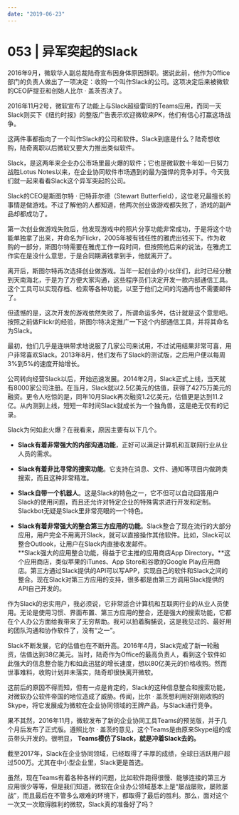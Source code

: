 ```yaml
---
date: "2019-06-23"
---  
```

      
# 053 | 异军突起的Slack
2016年9月，微软华人副总裁陆奇宣布因身体原因辞职。据说此前，他作为Office部门的负责人做出了一项决定：收购一个叫作Slack的公司。这项决定后来被微软的CEO萨提亚和创始人比尔 · 盖茨否决了。

2016年11月2号，微软宣布了功能上与Slack超级雷同的Teams应用，而同一天Slack则买下《纽约时报》的整版广告表示欢迎微软来PK，他们有信心打赢这场战争。

这两件事都指向了一个叫作Slack的公司和软件。Slack到底是什么？陆奇想收购，陆奇离职以后微软又要大力推出类似软件。

Slack，是这两年来企业办公市场里最火爆的软件；它也是微软数十年如一日努力战胜Lotus Notes以来，在企业协同软件市场遇到的最为强悍的竞争对手。今天我们就一起来看看Slack这个异军突起的公司。

<!-- [[[read_end]]] -->

Slack的CEO是斯图尔特 · 巴特菲尔德（Stewart Butterfield），这位老兄最擅长的事情是做游戏。不过了解他的人都知道，他两次创业做游戏都失败了，游戏的副产品却都成功了。

第一次创业做游戏失败后，他发现游戏中的照片分享功能非常成功，于是将这个功能单独拿了出来，并命名为Flickr，2005年被有钱任性的雅虎出钱买下。作为收购的一部分，斯图尔特需要在雅虎工作一段时间，但按照他后来的说法，在雅虎工作实在是没什么意思，于是合同期满钱拿到手，他就离开了。

离开后，斯图尔特再次选择创业做游戏。当年一起创业的小伙伴们，此时已经分散到天南海北，于是为了方便大家沟通，这些程序员们决定开发一款内部通信工具。这个工具可以实现存档、检索等各种功能，以至于他们之间的沟通再也不需要邮件了。

但遗憾的是，这次开发的游戏依然失败了，所谓命运多舛，估计就是这个意思吧。按照之前做Flickr的经验，斯图尔特决定推广一下这个内部通信工具，并将其命名为Slack。

最初，他们几乎是连哄带求地说服了几家公司来试用，不过试用结果非常可喜，用户非常喜欢Slack。2013年8月，他们发布了Slack的测试版，之后用户便以每周3\%到5\%的速度开始增长。

公司转向经营Slack以后，开始迅速发展。2014年2月，Slack正式上线，当天就有8000家公司注册。在当月，Slack就以2.5亿美元的估值，获得了4275万美元的融资。更令人吃惊的是，同年10月Slack再次融资1.2亿美元，估值更是达到11.2亿。从内测到上线，短短一年时间Slack就成长为一个独角兽，这是绝无仅有的记录。

Slack为何如此火爆？在我看来，原因主要有以下几个。

* **Slack有着非常强大的内部沟通功能**，正好可以满足计算机和互联网行业从业人员的需求。

* **Slack有着非比寻常的搜索功能**。它支持在消息、文件、通知等项目内做跨类搜索，而且这种非常精准。

* **Slack自带一个机器人**。这是Slack的特色之一，它不但可以自动回答用户Slack的使用问题，而且还允许对特定企业的特殊需求进行开发和定制。Slackbot无疑是Slack里非常亮眼的一个特色。

* **Slack有着非常强大的整合第三方应用的功能**。Slack整合了现在流行的大部分应用，用户完全不用离开Slack，就可以直接操作其他软件。比如，Slack可以整合Outlook，让用户在Slack内直接收发邮件。  
  **Slack强大的应用整合功能，得益于它主推的应用商店App Directory。**这个应用商店，类似苹果的iTunes、App Store和谷歌的Google Play应用商店。第三方通过Slack提供的API可以写APP，实现自己的软件和Slack之间的整合。现在Slack对第三方应用的支持，很多都是由第三方调用Slack提供的API自己开发的。

作为Slack的忠实用户，我必须说，它非常适合计算机和互联网行业的从业人员使用。无论是使用习惯、界面布置、第三方应用的整合，还是强大的搜索功能，它都在个人办公方面给我带来了无穷帮助。我可以拍着胸脯说，这是我见过的、最好用的团队沟通和协作软件了，没有“之一”。

Slack不断发展，它的估值也在不断升高。2016年4月，Slack完成了新一轮融资，估值达到38亿美元。当时，陆奇作为Office的最高负责人，看到这个软件如此强大的信息整合能力和如此迅猛的增长速度，想以80亿美元的价格收购。然而世事难料，收购计划并未落实，陆奇却很快离开微软。

这前后的原因不得而知，但有一点是肯定的，Slack的这种信息整合和搜索功能，对微软办公软件帝国的地位造成了威胁。传闻，比尔 · 盖茨想利用好刚刚收购的Skype，将它发展成为微软在企业协同领域的王牌产品，与Slack进行竞争。

果不其然，2016年11月，微软发布了新的企业协同工具Teams的预览版，并于几个月后发布了正式版。遵照比尔 · 盖茨的意见，这个Teams是由原来Skype组的成员带头开发的。很明显， **Teams模仿了Slack，就是冲着Slack去的。**

截至2017年，Slack在企业协同领域，已经取得了丰厚的成绩，全球日活跃用户超过500万。尤其在中小型企业里，Slack更是首选。

虽然，现在Teams有着各种各样的问题，比如软件跑得很慢、能够连接的第三方应用很少等等，但是我们知道，微软在企业办公领域基本上是“屡战屡败，屡败屡战”，而且最后在不管多么艰难的环境下，都取得了最后的胜利。那么，面对这个一次又一次取得胜利的微软，Slack真的准备好了吗？